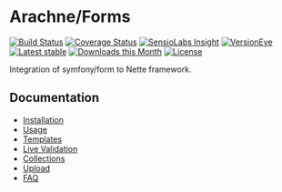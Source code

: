 Arachne/Forms
====

[![Build Status](https://img.shields.io/travis/Arachne/Forms/master.svg?style=flat-square)](https://travis-ci.org/Arachne/Forms/branches)
[![Coverage Status](https://img.shields.io/coveralls/Arachne/Forms/master.svg?style=flat-square)](https://coveralls.io/github/Arachne/Forms?branch=master)
[![SensioLabs Insight](https://img.shields.io/sensiolabs/i/4782317c-1c90-4c77-9366-aed518c1fd4b.svg?style=flat-square)](https://insight.sensiolabs.com/projects/4782317c-1c90-4c77-9366-aed518c1fd4b)
[![VersionEye](https://img.shields.io/versioneye/d/php/arachne:forms.svg?style=flat-square)](https://www.versioneye.com/php/arachne:forms)
[![Latest stable](https://img.shields.io/packagist/v/arachne/forms.svg?style=flat-square)](https://packagist.org/packages/arachne/forms)
[![Downloads this Month](https://img.shields.io/packagist/dm/arachne/forms.svg?style=flat-square)](https://packagist.org/packages/arachne/forms)
[![License](https://img.shields.io/badge/license-MIT-blue.svg?style=flat-square)](https://github.com/Arachne/Forms/blob/master/license.md)

Integration of symfony/form to Nette framework.

Documentation
----

- [Installation](docs/installation.md)
- [Usage](docs/usage.md)
- [Templates](docs/templates.md)
- [Live Validation](docs/live-validation.md)
- [Collections](docs/collections.md)
- [Upload](docs/upload.md)
- [FAQ](docs/faq.md)

